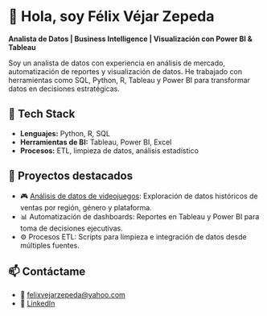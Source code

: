 # 👋 Hola, soy Félix Véjar Zepeda
**Analista de Datos | Business Intelligence | Visualización con Power BI & Tableau**

Soy un analista de datos con experiencia en análisis de mercado, automatización de reportes y visualización de datos. He trabajado con herramientas como SQL, Python, R, Tableau y Power BI para transformar datos en decisiones estratégicas.

## 🔧 Tech Stack
- **Lenguajes:** Python, R, SQL
- **Herramientas de BI:** Tableau, Power BI, Excel
- **Procesos:** ETL, limpieza de datos, análisis estadístico

## 🚀 Proyectos destacados
- 🎮 [Análisis de datos de videojuegos](https://github.com/felixvejar/video-game-data-analysis): Exploración de datos históricos de ventas por región, género y plataforma.
- 📊 Automatización de dashboards: Reportes en Tableau y Power BI para toma de decisiones ejecutivas.
- ⚙️ Procesos ETL: Scripts para limpieza e integración de datos desde múltiples fuentes.

## 📫 Contáctame
- 📧 felixvejarzepeda@yahoo.com
- 💼 [LinkedIn](https://www.linkedin.com/in/felixvejarzepeda/)

